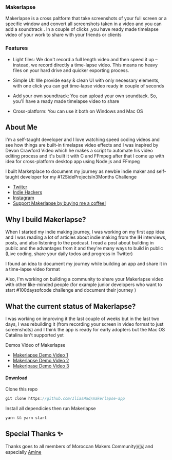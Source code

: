 ### Makerlapse

Makerlapse is a cross paltform that take screenshots of your full screen or a specific window and convert all screenshots taken in a video and you can add a soundtrack . In a couple of clicks ,you have  ready made timelapse video of your work to share with your friends or clients


### Features
- Light files: We don't record a full length video and then speed it up – instead, we record directly a time-lapse video. This means no heavy files on your hard drive and quicker exporting process.

- Simple UI: We provide easy & clean UI with only necessary elements, with one click you can get time-lapse video ready in couple of seconds

- Add your own soundtrack: You can upload your own soundtack. So, you'll have a ready made timelapse video to share
- Cross-platform: You can use it both on Windows and Mac OS


## About Me

I'm a self-taught developer and I love watching speed coding videos and see how things are built-in timelapse video effects and I was inspired by Devon Crawford Video which he makes a script to automate his video editing process and it's built it with C and FFmpeg after that I come up with idea for cross-platform desktop app using Node js and FFmpeg 

I built Marketplace to document my journey as newbie indie maker and self-taught developer for my #12SideProjectsIn3Months Challenge

 
* [Twiiter](https://twitter.com/IliasHaddad3)
* [Indie Hackers](https://www.indiehackers.com/Iliashad/)
* [Instagram](https://www.instagram.com/iliashaddad3)
* [Support Makerlapse by buying me a coffee!](https://www.buymeacoffee.com/iliashaddad3)




## Why I build Makerlapse?
When I started my indie making journey, I was working on my first app idea and I was reading a lot of articles about indie making from the IH interviews, posts, and also listening to the podcast. I read a post about building in public and the advantages from it and they're many ways to build in public (Live coding, share your daily todos and progress in Twitter)

I found an idea to document my journey while building an app and share it in a time-lapse video format

Also, I'm working on building a community to share your Makerlapse video with other like-minded people (for example junior developers who want to start #100daysofcode challenge and document their journey )

## What the current status of Makerlapse?
I was working on improving it the last couple of weeks but in the last two days, I was rebuilding it (from recording your screen in video format to just screenshots) and I think the app is ready for early adopters but the Mac OS Catalina isn't supported yet

Demos Video of Makerlapse


* [Makerlapse Demo Video 1](https://www.youtube.com/watch?v=digvvOKY3JU)
* [Makerlapse Demo Video 2](https://www.youtube.com/watch?v=3An5knEUxQU)
* [Makerlpase Demo Video 3](https://www.youtube.com/watch?v=VoFIJV28Ez0)





#### Download 

Clone this repo
```javascript
git clone https://github.com/IliasHad/makerlapse-app
```

Install all dependicies then run Makerlapse
```javascript
yarn && yarn start
```



## Special Thanks  ✨

Thanks goes to all members of Moroccan Makers Community🇲🇦 and especially [Amine](https://twitter.com/kytwb )




